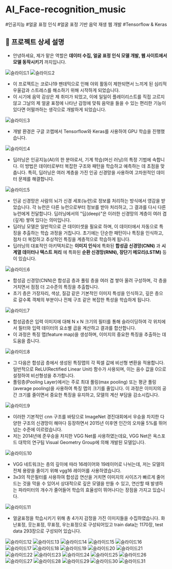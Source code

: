 # AI_Face-recognition_music
#인공지능 #얼굴 표정 인식 #얼굴 표정 기반 음악 재생 웹 개발 #Tensorflow & Keras

## :eyes: 프로젝트 상세 설명

* 안녕하세요, 제가 맡은 역할은 **데이터 수집, 얼굴 표정 인식 모델 개발, 웹 사이트에서 모델 동작시키기** 까지입니다.

![슬라이드1](https://github.com/yorsing/AI_Face-recognition_music/assets/48310109/69306058-b56f-46ea-bcda-f93f12b3cf0e)
![슬라이드2](https://github.com/yorsing/AI_Face-recognition_music/assets/48310109/6b3d2cbc-8968-483a-9e3a-714dc6e7c465)

* 이 프로젝트는 코로나19 팬데믹으로 인해 야외 활동이 제한되면서 느끼게 된 심리적 우울감과 스트레스를 해소하기 위해 시작하게 되었습니다.
* 이 시기에 음악 감상은 제 취미가 되었고, 이에 일일이 플레이리스트를 직접 고르지 않고 그날의 제 얼굴 표정에 나타난 감정에 맞춰 음악을 들을 수 있는 편리한 기능이 있다면 어떨까하는 생각으로 개발하게 되었습니다.

![슬라이드3](https://github.com/yorsing/AI_Face-recognition_music/assets/48310109/24cf43fd-2862-4165-8263-b0d1b8b0a63b)

* 개발 환경은 구글 코랩에서 Tensorflow와 Keras를 사용하여 GPU 학습을 진행했습니다.

![슬라이드4](https://github.com/yorsing/AI_Face-recognition_music/assets/48310109/6ac1b804-64b5-4e3f-b947-f17e615e1a3b)

* 딥러닝은 인공지능(AI)의 한 분야로서, 기계 학습(머신 러닝)의 특정 기법에 속합니다. 이 방법은 데이터로부터 복잡한 구조와 패턴을 학습하고 예측하는 데 초점을 맞춥니다. 특히, 딥러닝은 여러 계층을 가진 인공 신경망을 사용하여 고차원적인 데이터 문제를 해결합니다.

![슬라이드5](https://github.com/yorsing/AI_Face-recognition_music/assets/48310109/6435b06c-e659-4c5d-a6c6-917848297dbb)

* 인공 신경망은 사람의 뇌가 신경 세포(뉴런)로 정보를 처리하는 방식에서 영감을 받았습니다. 각 뉴런은 다른 뉴런으로부터 정보를 받아 처리하고, 그 결과를 다시 다른 뉴런에게 전달합니다. 딥러닝에서의 "딥(deep)"은 이러한 신경망의 계층이 여러 겹(깊게) 쌓여 있다는 의미입니다.
* 딥러닝 모델은 일반적으로 큰 데이터셋을 필요로 하며, 이 데이터에서 자동으로 특징을 추출하는 학습 과정을 거칩니다. 초기에는 단순한 패턴이나 특징을 인식하고, 점차 더 복잡하고 추상적인 특징을 계층적으로 학습하게 됩니다.
* 딥러닝의 대표적인 아키텍처로는 **이미지 인식**에 특화된 **합성곱 신경망(CNN)** 과 **시계열 데이터나 텍스트 처리** 에 특화된 **순환 신경망(RNN), 장단기 메모리(LSTM)** 등이 있습니다.

![슬라이드6](https://github.com/yorsing/AI_Face-recognition_music/assets/48310109/acd50eae-65e5-496f-815b-2ae7b6ce2890)

* 합성곱 신경망(CNN)은 합성곱 층과 풀링 층을 여러 겹 쌓아 올려 구성하며, 각 층을 거치면서 점점 더 고수준의 특징을 추출합니다.
* 초기 층은 가장자리, 색상, 질감 같은 기본적인 이미지 특성을 인식하고, 깊은 층으로 갈수록 객체의 부분이나 전체 구조 같은 복잡한 특성을 학습하게 됩니다.

![슬라이드7](https://github.com/yorsing/AI_Face-recognition_music/assets/48310109/19a23076-74ed-43fd-81d4-8b67d71d5da9)

* 합성곱층은 입력 이미지에 대해 N x N 크기의 필터를 통해 슬라이딩하여 각 위치에서 필터와 입력 데이터의 요소별 곱을 계산하고 결과를 합산합니다.
* 이 과정은 특징 맵(feature map)을 생성하며, 이미지의 중요한 특징을 추출하는 데 도움을 줍니다.

![슬라이드8](https://github.com/yorsing/AI_Face-recognition_music/assets/48310109/de73d1bb-027b-44b1-95ca-128c0d7de504)

* 그 다음은 합성곱 층에서 생성된 특징맵의 각 픽셀 값에 비선형 변환을 적용합니다. 일반적으로 ReLU(Rectified Linear Unit) 함수가 사용되며, 이는 음수 값을 0으로 설정하여 비선형성을 추가합니다.
* 풀링층(Pooling Layer)에서는 주로 최대 풀링(max pooling) 또는 평균 풀링(average pooling)을 사용하여 특징 맵의 크기를 줄입니다. 이 과정은 이미지의 공간 크기를 줄이면서 중요한 특징을 유지하고, 모델의 계산 부담을 감소시킵니다.

![슬라이드9](https://github.com/yorsing/AI_Face-recognition_music/assets/48310109/1b36bf74-568e-4977-92a5-16675207912e)

* 이러한 기본적인 cnn 구조를 바탕으로 ImageNet 경진대회에서 우승을 차지한 다양한 구조의 신경망이 해마다 등장하면서 2015년 이후엔 인간의 오차율 5%를 뛰어넘는 수준에 이르렀습니다.
* 저는 2014년에 준우승을 차지한 VGG Net를 사용하였는데요, VGG Net은 옥스포드 대학의 연구팀 Visual Geometry Group에 의해 개발된 모델입니다.

![슬라이드10](https://github.com/yorsing/AI_Face-recognition_music/assets/48310109/bb8d8a79-af5e-4d27-ac83-18ca0c19463f)

* VGG 네트워크는 층의 깊이에 따라 16레이어와 19레이어로 나뉘는데, 저는 모델의 전체 용량을 줄이기 위해 vgg16 레이어를 사용하였습니다.
* 3x3의 작은필터를 사용하여 합성곱 연산을 거치면 이미지의 사이즈가 빠르게 줄어드는 것을 막을 수 있어서 상대적으로 깊은 모델을 만들 수 있고, 연산할 때 발생하는 파라미터의 개수가 줄어들어 학습의 효율성이 뛰어나다는 장점을 가지고 있습니다.

![슬라이드11](https://github.com/yorsing/AI_Face-recognition_music/assets/48310109/54bfb464-56f9-459c-a33e-d55fe0c33513)

* 얼굴표정을 학습시키기 위해 총 4가지 감정을 가진 이미지들을 수집하였습니다. 화난표정, 웃는표정, 무표정, 우는표정으로 구성되어있고 train data는 1170장, test data 293장으로 구성되어 있습니다.

![슬라이드12](https://github.com/yorsing/AI_Face-recognition_music/assets/48310109/790c22d0-83d8-4f8f-a210-0a51f03a40d4)
![슬라이드13](https://github.com/yorsing/AI_Face-recognition_music/assets/48310109/b98e576d-a5e7-42b6-aa7b-76617ad79752)
![슬라이드14](https://github.com/yorsing/AI_Face-recognition_music/assets/48310109/29187ddb-5e57-44f9-8092-4daf787735e5)
![슬라이드15](https://github.com/yorsing/AI_Face-recognition_music/assets/48310109/82049e7d-7c41-40f3-90e9-e4737c362d2d)
![슬라이드16](https://github.com/yorsing/AI_Face-recognition_music/assets/48310109/07fe606c-efda-4aec-af9c-8a4fe911a9b8)
![슬라이드17](https://github.com/yorsing/AI_Face-recognition_music/assets/48310109/44f94c49-0ee3-4c26-adc9-359606d4c0d1)
![슬라이드18](https://github.com/yorsing/AI_Face-recognition_music/assets/48310109/178b3a9f-95be-410b-b689-0749fb818d5d)
![슬라이드19](https://github.com/yorsing/AI_Face-recognition_music/assets/48310109/6484d97e-6e5f-4a2f-adca-75348d2f8aff)
![슬라이드20](https://github.com/yorsing/AI_Face-recognition_music/assets/48310109/0a1615cb-10b5-4516-a27f-182074512500)
![슬라이드21](https://github.com/yorsing/AI_Face-recognition_music/assets/48310109/4932ac0e-df69-45b3-8c44-3ae6afa386f8)
![슬라이드22](https://github.com/yorsing/AI_Face-recognition_music/assets/48310109/4abda95d-c5e3-48c3-a381-fe6e7d976ea3)
![슬라이드23](https://github.com/yorsing/AI_Face-recognition_music/assets/48310109/d6dce308-a293-4424-84de-560946855878)
![슬라이드24](https://github.com/yorsing/AI_Face-recognition_music/assets/48310109/632a8eb3-8b2f-45d2-a67f-200d56ab9177)
![슬라이드25](https://github.com/yorsing/AI_Face-recognition_music/assets/48310109/eaa39b95-d93e-41d7-a210-1fba269b6299)
![슬라이드26](https://github.com/yorsing/AI_Face-recognition_music/assets/48310109/40dde62f-545d-4c3b-b443-86fb05e0be16)
![슬라이드27](https://github.com/yorsing/AI_Face-recognition_music/assets/48310109/2d52958d-380a-44ef-92ad-100422fca382)
![슬라이드28](https://github.com/yorsing/AI_Face-recognition_music/assets/48310109/2c86689f-21e3-430f-8937-01e1f638ab50)
![슬라이드29](https://github.com/yorsing/AI_Face-recognition_music/assets/48310109/bd28f130-4f64-4054-9146-70df892db7b4)
![슬라이드30](https://github.com/yorsing/AI_Face-recognition_music/assets/48310109/a32f338a-a9c1-4f20-b37c-7a96efdb6bd5)
![슬라이드31](https://github.com/yorsing/AI_Face-recognition_music/assets/48310109/f3b9aa54-c0df-44ee-9fa3-3d7ef274cce7)

